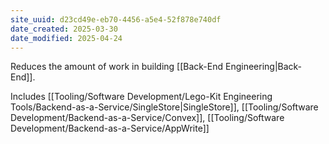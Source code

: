 ```yaml
---
site_uuid: d23cd49e-eb70-4456-a5e4-52f878e740df
date_created: 2025-03-30
date_modified: 2025-04-24
---
```


Reduces the amount of work in building [[Back-End Engineering|Back-End]].

Includes [[Tooling/Software Development/Lego-Kit Engineering Tools/Backend-as-a-Service/SingleStore|SingleStore]], [[Tooling/Software Development/Backend-as-a-Service/Convex]], [[Tooling/Software Development/Backend-as-a-Service/AppWrite]]
